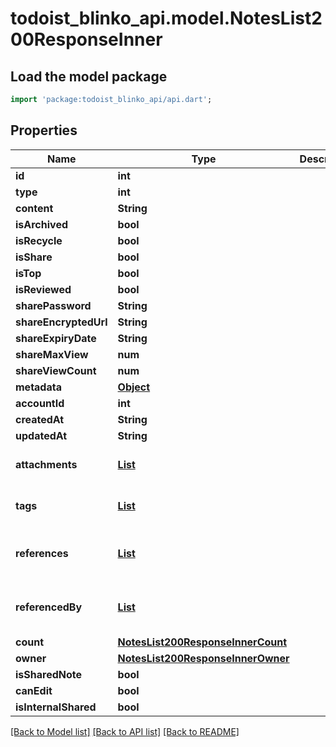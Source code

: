 # todoist_blinko_api.model.NotesList200ResponseInner

## Load the model package
```dart
import 'package:todoist_blinko_api/api.dart';
```

## Properties
Name | Type | Description | Notes
------------ | ------------- | ------------- | -------------
**id** | **int** |  | 
**type** | **int** |  | 
**content** | **String** |  | 
**isArchived** | **bool** |  | 
**isRecycle** | **bool** |  | 
**isShare** | **bool** |  | 
**isTop** | **bool** |  | 
**isReviewed** | **bool** |  | 
**sharePassword** | **String** |  | 
**shareEncryptedUrl** | **String** |  | [optional] 
**shareExpiryDate** | **String** |  | [optional] 
**shareMaxView** | **num** |  | [optional] 
**shareViewCount** | **num** |  | [optional] 
**metadata** | [**Object**](.md) |  | [optional] 
**accountId** | **int** |  | 
**createdAt** | **String** |  | 
**updatedAt** | **String** |  | 
**attachments** | [**List<NotesList200ResponseInnerAttachmentsInner>**](NotesList200ResponseInnerAttachmentsInner.md) |  | [default to const []]
**tags** | [**List<NotesList200ResponseInnerTagsInner>**](NotesList200ResponseInnerTagsInner.md) |  | [default to const []]
**references** | [**List<NotesList200ResponseInnerReferencesInner>**](NotesList200ResponseInnerReferencesInner.md) |  | [optional] [default to const []]
**referencedBy** | [**List<NotesList200ResponseInnerReferencedByInner>**](NotesList200ResponseInnerReferencedByInner.md) |  | [optional] [default to const []]
**count** | [**NotesList200ResponseInnerCount**](NotesList200ResponseInnerCount.md) |  | 
**owner** | [**NotesList200ResponseInnerOwner**](NotesList200ResponseInnerOwner.md) |  | [optional] 
**isSharedNote** | **bool** |  | [optional] 
**canEdit** | **bool** |  | [optional] 
**isInternalShared** | **bool** |  | [optional] 

[[Back to Model list]](../README.md#documentation-for-models) [[Back to API list]](../README.md#documentation-for-api-endpoints) [[Back to README]](../README.md)


